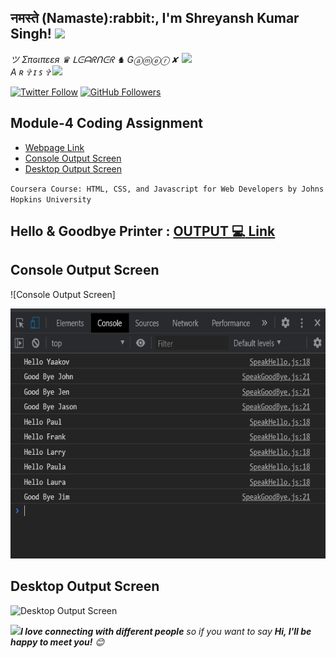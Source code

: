 <h2>नमस्ते (Namaste):rabbit:, I'm Shreyansh Kumar Singh! <img src="https://media.giphy.com/media/12oufCB0MyZ1Go/giphy.gif" width="50"></h2>
<img align='right' src="https://media.giphy.com/media/chP5gp8YeICHeTLP3t/giphy.gif" width="230">
<p><em>ツ Σπɢιπεεя ♛ ᒪᕮᗩᖇᑎᕮᖇ ♞ Gⓐⓜⓔⓡ ✘ A ʀ ✞ ɪ ꜱ ✞ <img src="https://media.giphy.com/media/WUlplcMpOCEmTGBtBW/giphy.gif" width="30"> 
</em></p>

[![Twitter Follow](https://img.shields.io/twitter/follow/GURU_Shreyansh?&style=social)](https://twitter.com/intent/user?screen_name=GURU_Shreyansh)
[![GitHub Followers](https://img.shields.io/github/followers/guru-shreyansh?label=Follow%20Me%21&style=social&link=https://github.com/guru-shreyansh)](https://github.com/guru-shreyansh)

## Module-4 Coding Assignment

- [Webpage Link](https://guru-shreyansh.github.io/WebDev_JHU_HTML-CSS-JS/Module-4_JavaScript/index3.html)
- [Console Output Screen](#console-output-screen)
- [Desktop Output Screen](#desktop-output-screen)

`Coursera Course: HTML, CSS, and Javascript for Web Developers by Johns Hopkins University`

## Hello & Goodbye Printer : [OUTPUT :computer: Link](https://guru-shreyansh.github.io/WebDev_JHU_HTML-CSS-JS/Module-4_JavaScript/index3.html)

## Console Output Screen
![Console Output Screen]<p align="center"><img width="600" height="400" src="Output-Screenshot-CONSOLE.png"></p>
## Desktop Output Screen
![Desktop Output Screen](Output-Screenshot-DESKTOP.png)

<img src="https://media.giphy.com/media/LnQjpWaON8nhr21vNW/giphy.gif" width="60"><em><b>I love connecting with different people</b> so if you want to say <b>Hi, I'll be happy to meet you!</b> 😊</em>
